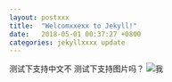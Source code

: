 ```yaml
---
layout: postxxx
title:  "Welcomxxexx to Jekyll!"
date:   2018-05-01 00:37:27 +0800
categories: jekyllxxxx update
---
```


测试下支持中文不
测试下支持图片吗？
![我](./assets/home.jpeg)